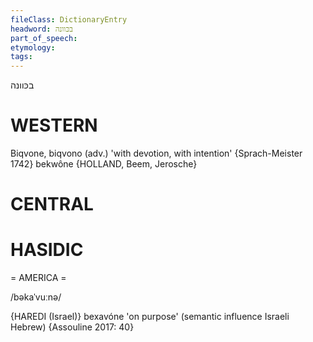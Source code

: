 ```yaml
---
fileClass: DictionaryEntry
headword: בכּוונה
part_of_speech: 
etymology: 
tags: 
---
```

בכּוונה

WESTERN
========

Biqvone, biqvono (adv.) 'with devotion, with intention' {Sprach-Meister 1742}
bekwône {HOLLAND, Beem, Jerosche} 

CENTRAL
========

HASIDIC
=======
= AMERICA = 

/bəkaˈvuːnə/

{HAREDI (Israel)}
bexavóne 'on purpose' (semantic influence Israeli Hebrew) {Assouline 2017: 40}